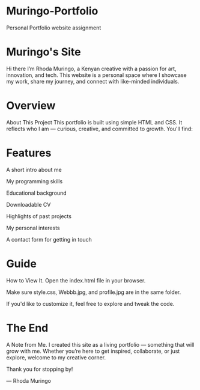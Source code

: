 # Muringo-Portfolio
Personal Portfolio website assignment

# Muringo's Site

Hi there 
I’m Rhoda Muringo, a Kenyan creative with a passion for art, innovation, and tech. This website is a personal space where I showcase my work, share my journey, and connect with like-minded individuals.

# Overview
About This Project
This portfolio is built using simple HTML and CSS. It reflects who I am — curious, creative, and committed to growth. You'll find:

# Features
A short intro about me

My programming skills

Educational background

Downloadable CV

Highlights of past projects

My personal interests

A contact form for getting in touch

# Guide
How to View It.
Open the index.html file in your browser.

Make sure style.css, Webbb.jpg, and profile.jpg are in the same folder.

If you'd like to customize it, feel free to explore and tweak the code.

# The End
A Note from Me.
I created this site as a living portfolio — something that will grow with me. Whether you’re here to get inspired, collaborate, or just explore, welcome to my creative corner.

Thank you for stopping by!

— Rhoda Muringo
